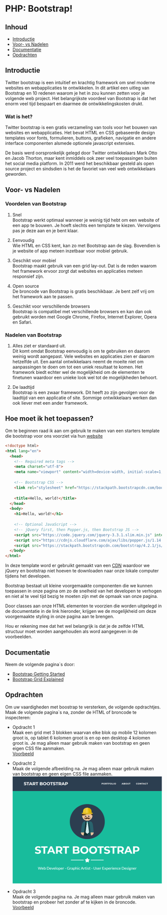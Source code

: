 # PHP: Bootstrap!

## Inhoud
 - [Introductie](#Introductie)
 - [Voor- vs Nadelen](#voor-vs-nadelen)
 - [Documentatie](#Documentatie)
 - [Opdrachten](#Opdrachten) 


## Introductie
Twitter bootstrap is een intuïtief en krachtig framework om snel moderne websites en webapplicaties te ontwikkelen. In dit artikel een uitleg van Bootstrap en 10 redenen waarom je het in zou kunnen zetten voor je volgende web project. Het belangrijkste voordeel van Bootstrap is dat het enorm veel tijd bespaart en daarmee de ontwikkelingskosten drukt.

### Wat is het?
Twitter bootstrap is een gratis verzameling van tools voor het bouwen van websites en webapplicaties. Het bevat HTML en CSS gebaseerde design templates voor fonts, formulieren, buttons, grafieken, navigatie en andere interface componenten alsmede optionele javascript extensies. 

De basis werd oorspronkelijk gelegd door Twitter ontwikkelaars Mark Otto en Jacob Thorton, maar kent inmiddels ook zeer veel toepassingen buiten het social media platform. In 2011 werd het beschikbaar gesteld als open source project en sindsdien is het de favoriet van veel web ontwikkelaars geworden. 

## Voor- vs Nadelen

### Voordelen van Bootstrap
1. Snel \
Bootstrap werkt optimaal wanneer je weinig tijd hebt om een website of een app te bouwen. Je hoeft slechts een template te kiezen. Vervolgens pas je deze aan en je bent klaar.

2. Eenvoudig \
Wie HTML en CSS kent, kan zo met Bootstrap aan de slag. Bovendien is je website of app meteen inzetbaar voor mobiel gebruik.

3. Geschikt voor mobiel \
Bootstrap maakt gebruik van een grid lay-out. Dat is de reden waarom het framework ervoor zorgt dat websites en applicaties meteen responsief zijn.

4. Open source \
De broncode van Bootstrap is gratis beschikbaar. Je bent zelf vrij om het framework aan te passen.

5. Geschikt voor verschillende browsers \
Bootstrap is compatibel met verschillende browsers en kan dan ook gebruikt worden met Google Chrome, Firefox, Internet Explorer, Opera en Safari.

### Nadelen van Bootstrap
1. Alles ziet er standaard uit. \
Dit komt omdat Bootstrap eenvoudig is om te gebruiken en daarom weinig wordt aangepast. Vele websites en applicaties zien er daarom hetzelfde uit. Een aantal ontwikkelaars neemt de moeite niet om aanpassingen te doen om tot een uniek resultaat te komen. Het framework biedt echter wel de mogelijkheid om de elementen te finetunen waardoor een unieke look wel tot de mogelijkheden behoort.

2. De laadtijd \
Bootstrap is een zwaar framework. Dit heeft zo zijn gevolgen voor de laadtijd van een applicatie of site. Sommige ontwikkelaars werken dan ook liever met een ander framework.


## Hoe moet ik het toepassen?

Om te beginnen raad ik aan om gebruik te maken van een starters template die bootstrap voor ons voorziet via hun [website](https://getbootstrap.com/docs/4.2/getting-started/introduction/#starter-template)

```html
<!doctype html>
<html lang="en">
  <head>
    <!-- Required meta tags -->
    <meta charset="utf-8">
    <meta name="viewport" content="width=device-width, initial-scale=1, shrink-to-fit=no">

    <!-- Bootstrap CSS -->
    <link rel="stylesheet" href="https://stackpath.bootstrapcdn.com/bootstrap/4.2.1/css/bootstrap.min.css" integrity="sha384-GJzZqFGwb1QTTN6wy59ffF1BuGJpLSa9DkKMp0DgiMDm4iYMj70gZWKYbI706tWS" crossorigin="anonymous">

    <title>Hello, world!</title>
  </head>
  <body>
    <h1>Hello, world!</h1>

    <!-- Optional JavaScript -->
    <!-- jQuery first, then Popper.js, then Bootstrap JS -->
    <script src="https://code.jquery.com/jquery-3.3.1.slim.min.js" integrity="sha384-q8i/X+965DzO0rT7abK41JStQIAqVgRVzpbzo5smXKp4YfRvH+8abtTE1Pi6jizo" crossorigin="anonymous"></script>
    <script src="https://cdnjs.cloudflare.com/ajax/libs/popper.js/1.14.6/umd/popper.min.js" integrity="sha384-wHAiFfRlMFy6i5SRaxvfOCifBUQy1xHdJ/yoi7FRNXMRBu5WHdZYu1hA6ZOblgut" crossorigin="anonymous"></script>
    <script src="https://stackpath.bootstrapcdn.com/bootstrap/4.2.1/js/bootstrap.min.js" integrity="sha384-B0UglyR+jN6CkvvICOB2joaf5I4l3gm9GU6Hc1og6Ls7i6U/mkkaduKaBhlAXv9k" crossorigin="anonymous"></script>
  </body>
</html>
```

In deze template word er gebruikt gemaakt van een [CDN](https://www.globaldots.com/content-delivery-network-explained/) waardoor we jQuery en bootstrap niet hoeven te downloaden naar onze lokale computer tijdens het developen.

Bootstrap bestaat uit kleine voorgemaakte componenten die we kunnen toepassen in onze pagina om zo de snelheid van het developen te verhogen en niet al te veel tijd bezig te moeten zijn met de opmaak van onze pagina.

Door classes aan onze HTML elementen te voorzien die worden uitgelegd in de documentatie in de link hieronder, krijgen we de mogelijkheid om deze voorgemaakte styling in onze pagina aan te brengen.

Hou er rekening mee dat het wel belangrijk is dat je de zelfde HTML structuur moet worden aangehouden als word aangegeven in de voorbeelden.



## Documentatie
Neem de volgende pagina`s door:
 - [Bootstrap Getting Started](https://getbootstrap.com/docs/4.2/getting-started/introduction/)
 - [Bootstrap Grid Explained](https://uxplanet.org/how-the-bootstrap-4-grid-works-a1b04703a3b7)

## Opdrachten

Om uw vaardigheden met boostrap te versterken, de volgende opdrachtjes.
Maak de volgende pagina`s na, zonder de HTML of broncode te inspecteren:

 - Opdracht 1 \
 Maak een grid met 3 blokken waarvan elke blok op mobile 12 kolomen groot is, op tablet 6 kolomen groot is en op een desktop 4 kolomen groot is.
 Je mag alleen maar gebruik maken van bootstrap en geen eigen CSS file aanmaken. \
 [Voorbeeld](https://codepen.io/ministrare/full/pqqJbQ)

 - Opdracht 2 \
 Maak de volgende afbeelding na. Je mag alleen maar gebruik maken van bootstrap en geen eigen CSS file aanmaken.
 ![opdracht_2](./opdracht_2.png) 

 - Opdracht 3 \
 Maak de volgende pagina na. Je mag alleen maar gebruik maken van bootstrap en probeer het zonder af te kijken in de broncode. \
 [Voorbeeld](https://getbootstrap.com/docs/4.2/examples/jumbotron/)